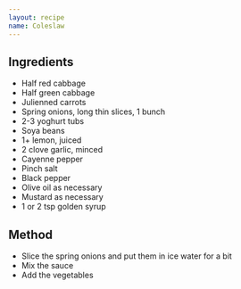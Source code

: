 ```yaml
---
layout: recipe
name: Coleslaw
---
```


## Ingredients

* Half red cabbage
* Half green cabbage
* Julienned carrots
* Spring onions, long thin slices, 1 bunch
* 2-3 yoghurt tubs
* Soya beans
* 1+ lemon, juiced
* 2 clove garlic, minced
* Cayenne pepper
* Pinch salt
* Black pepper
* Olive oil as necessary
* Mustard as necessary
* 1 or 2 tsp golden syrup


## Method

* Slice the spring onions and put them in ice water for a bit
* Mix the sauce
* Add the vegetables
